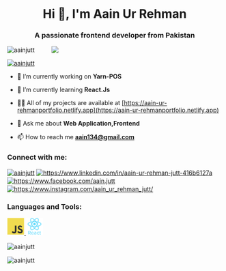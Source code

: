 <h1 align="center">Hi 👋, I'm Aain Ur Rehman</h1>
<h3 align="center">A passionate frontend developer from Pakistan</h3>
<img src="https://cdn.dribbble.com/users/1162077/screenshots/3848914/programmer.gif"  width="400" align='right'>


<p align="left"> <img src="https://komarev.com/ghpvc/?username=aainjutt&label=Profile%20views&color=0e75b6&style=flat" alt="aainjutt" /> </p>

<p align="left"> <a href="https://twitter.com/aainjutt" target="blank"><img src="https://img.shields.io/twitter/follow/aainjutt?logo=twitter&style=for-the-badge" alt="aainjutt" /></a> </p>

- 🔭 I’m currently working on **Yarn-POS**

- 🌱 I’m currently learning **React.Js**

- 👨‍💻 All of my projects are available at [https://aain-ur-rehmanportfolio.netlify.app](https://aain-ur-rehmanportfolio.netlify.app)

- 💬 Ask me about **Web Application,Frontend**

- 📫 How to reach me **aain134@gmail.com**

<h3 align="left">Connect with me:</h3>
<p align="left">
<a href="https://twitter.com/aainjutt" target="blank"><img align="center" src="https://raw.githubusercontent.com/rahuldkjain/github-profile-readme-generator/master/src/images/icons/Social/twitter.svg" alt="aainjutt" height="30" width="40" /></a>
<a href="https://linkedin.com/in/https://www.linkedin.com/in/aain-ur-rehman-jutt-416b6127a" target="blank"><img align="center" src="https://raw.githubusercontent.com/rahuldkjain/github-profile-readme-generator/master/src/images/icons/Social/linked-in-alt.svg" alt="https://www.linkedin.com/in/aain-ur-rehman-jutt-416b6127a" height="30" width="40" /></a>
<a href="https://fb.com/https://www.facebook.com/aain.jutt" target="blank"><img align="center" src="https://raw.githubusercontent.com/rahuldkjain/github-profile-readme-generator/master/src/images/icons/Social/facebook.svg" alt="https://www.facebook.com/aain.jutt" height="30" width="40" /></a>
<a href="https://instagram.com/https://www.instagram.com/aain_ur_rehman_jutt/" target="blank"><img align="center" src="https://raw.githubusercontent.com/rahuldkjain/github-profile-readme-generator/master/src/images/icons/Social/instagram.svg" alt="https://www.instagram.com/aain_ur_rehman_jutt/" height="30" width="40" /></a>
</p>

<h3 align="left">Languages and Tools:</h3>
<p align="left"> <a href="https://developer.mozilla.org/en-US/docs/Web/JavaScript" target="_blank" rel="noreferrer"> <img src="https://raw.githubusercontent.com/devicons/devicon/master/icons/javascript/javascript-original.svg" alt="javascript" width="40" height="40"/> </a> <a href="https://reactjs.org/" target="_blank" rel="noreferrer"> <img src="https://raw.githubusercontent.com/devicons/devicon/master/icons/react/react-original-wordmark.svg" alt="react" width="40" height="40"/> </a> </p>

<p><img align="center" src="https://github-readme-stats.vercel.app/api/top-langs?username=aainjutt&show_icons=true&locale=en&layout=compact" alt="aainjutt" /></p>

<p><img align="center" src="https://github-readme-streak-stats.herokuapp.com/?user=aainjutt&" alt="aainjutt" /></p>
